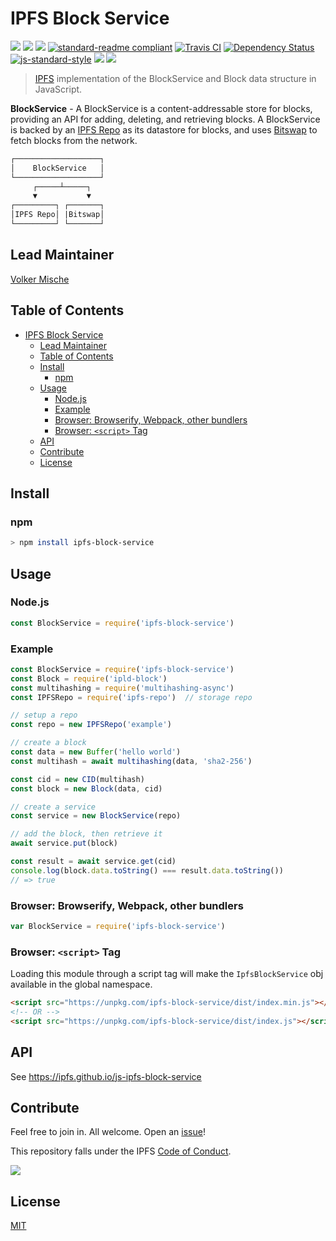 # IPFS Block Service

[![](https://img.shields.io/badge/made%20by-Protocol%20Labs-blue.svg?style=flat-square)](http://ipn.io)
[![](https://img.shields.io/badge/project-IPFS-blue.svg?style=flat-square)](http://ipfs.io/)
[![](https://img.shields.io/badge/freenode-%23ipfs-blue.svg?style=flat-square)](http://webchat.freenode.net/?channels=%23ipfs)
[![standard-readme compliant](https://img.shields.io/badge/standard--readme-OK-green.svg?style=flat-square)](https://github.com/RichardLitt/standard-readme)
[![Travis CI](https://flat.badgen.net/travis/ipfs/js-ipfs-block-service)](https://travis-ci.com/ipfs/js-ipfs-block-service)
[![Dependency Status](https://david-dm.org/ipfs/js-ipfs-block-service.svg?style=flat-square)](https://david-dm.org/ipfs/js-ipfs-block-service)
[![js-standard-style](https://img.shields.io/badge/code%20style-standard-brightgreen.svg?style=flat-square)](https://github.com/feross/standard)
![](https://img.shields.io/badge/npm-%3E%3D3.0.0-orange.svg?style=flat-square)
![](https://img.shields.io/badge/Node.js-%3E%3D4.0.0-orange.svg?style=flat-square)

> [IPFS][ipfs] implementation of the BlockService and Block data structure in JavaScript.

**BlockService** - A BlockService is a content-addressable store for blocks, providing an API for adding, deleting, and retrieving blocks. A BlockService is backed by an [IPFS Repo][repo] as its datastore for blocks, and uses [Bitswap][bitswap] to fetch blocks from the network.

```markdown
┌───────────────────┐
│    BlockService   │
└───────────────────┘
     ┌─────┴─────┐
     ▼           ▼
┌─────────┐ ┌───────┐
│IPFS Repo│ |Bitswap│
└─────────┘ └───────┘
```

## Lead Maintainer

[Volker Mische](https://github.com/vmx)

## Table of Contents

- [IPFS Block Service](#ipfs-block-service)
  - [Lead Maintainer](#lead-maintainer)
  - [Table of Contents](#table-of-contents)
  - [Install](#install)
    - [npm](#npm)
  - [Usage](#usage)
    - [Node.js](#nodejs)
    - [Example](#example)
    - [Browser: Browserify, Webpack, other bundlers](#browser-browserify-webpack-other-bundlers)
    - [Browser: `<script>` Tag](#browser-script-tag)
  - [API](#api)
  - [Contribute](#contribute)
  - [License](#license)

## Install

### npm

```sh
> npm install ipfs-block-service
```

## Usage

### Node.js

```js
const BlockService = require('ipfs-block-service')
```


### Example

```js
const BlockService = require('ipfs-block-service')
const Block = require('ipld-block')
const multihashing = require('multihashing-async')
const IPFSRepo = require('ipfs-repo')  // storage repo

// setup a repo
const repo = new IPFSRepo('example')

// create a block
const data = new Buffer('hello world')
const multihash = await multihashing(data, 'sha2-256')

const cid = new CID(multihash)
const block = new Block(data, cid)

// create a service
const service = new BlockService(repo)

// add the block, then retrieve it
await service.put(block)

const result = await service.get(cid)
console.log(block.data.toString() === result.data.toString())
// => true
```

### Browser: Browserify, Webpack, other bundlers

```JavaScript
var BlockService = require('ipfs-block-service')
```

### Browser: `<script>` Tag

Loading this module through a script tag will make the `IpfsBlockService` obj available in
the global namespace.

```html
<script src="https://unpkg.com/ipfs-block-service/dist/index.min.js"></script>
<!-- OR -->
<script src="https://unpkg.com/ipfs-block-service/dist/index.js"></script>
```

## API

See https://ipfs.github.io/js-ipfs-block-service

## Contribute

Feel free to join in. All welcome. Open an [issue](https://github.com/ipfs/js-ipfs-block-service/issues)!

This repository falls under the IPFS [Code of Conduct](https://github.com/ipfs/community/blob/master/code-of-conduct.md).

[![](https://cdn.rawgit.com/jbenet/contribute-ipfs-gif/master/img/contribute.gif)](https://github.com/ipfs/community/blob/master/CONTRIBUTING.md)

## License

[MIT](LICENSE)

[ipfs]: https://ipfs.io
[bitswap]: https://github.com/ipfs/specs/tree/master/bitswap
[repo]: https://github.com/ipfs/specs/tree/master/repo
